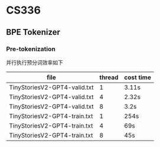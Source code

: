 # CS336

## BPE Tokenizer

### Pre-tokenization

并行执行预分词效率如下

| file                         | thread | cost time |
| ---------------------------- | ------ | --------- |
| TinyStoriesV2-GPT4-valid.txt | 1      | 3.11s     |
| TinyStoriesV2-GPT4-valid.txt | 4      | 2.32s     |
| TinyStoriesV2-GPT4-valid.txt | 8      | 3.2s      |
| TinyStoriesV2-GPT4-train.txt | 1      | 254s      |
| TinyStoriesV2-GPT4-train.txt | 4      | 69s       |
| TinyStoriesV2-GPT4-train.txt | 8      | 45s       |
